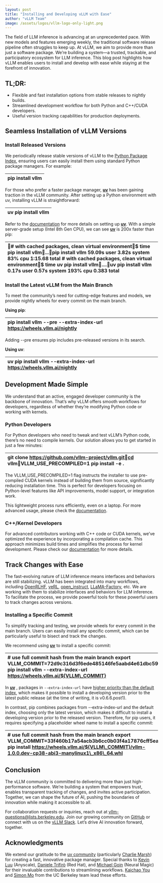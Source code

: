 ```yaml
---
layout: post
title: "Installing and Developing vLLM with Ease"
author: "vLLM Team"
image: /assets/logos/vllm-logo-only-light.png
---
```


The field of LLM inference is advancing at an unprecedented pace. With new models and features emerging weekly, the traditional software release pipeline often struggles to keep up. At vLLM, we aim to provide more than just a software package. We’re building a system—a trusted, trackable, and participatory ecosystem for LLM inference. This blog post highlights how vLLM enables users to install and develop with ease while staying at the forefront of innovation.

## TL;DR:

* Flexible and fast installation options from stable releases to nightly builds.  
* Streamlined development workflow for both Python and C++/CUDA developers.  
* Useful version tracking capabilities for production deployments.

## Seamless Installation of vLLM Versions

### Install Released Versions

We periodically release stable versions of vLLM to the [Python Package Index](https://pypi.org/project/vllm/), ensuring users can easily install them using standard Python package managers. For example:

| pip install vllm |
| :---- |

For those who prefer a faster package manager, [**uv**](https://github.com/astral-sh/uv) has been gaining traction in the vLLM community. After setting up a Python environment with uv, installing vLLM is straightforward:

| uv pip install vllm |
| :---- |

Refer to the [documentation](https://docs.vllm.ai/en/latest/getting_started/installation/gpu-cuda.html#install-released-versions) for more details on setting up [**uv**](https://github.com/astral-sh/uv). With a simple server-grade setup (Intel 8th Gen CPU), we can see [**uv**](https://github.com/astral-sh/uv) is 200x faster than pip:

| \# with cached packages, clean virtual environment$ time pip install vllm...pip install vllm 59.09s user 3.82s system 83% cpu 1:15.68 total \# with cached packages, clean virtual environment$ time uv pip install vllm....uv pip install vllm 0.17s user 0.57s system 193% cpu 0.383 total |
| :---- |

### Install the Latest vLLM from the Main Branch

To meet the community’s need for cutting-edge features and models, we provide nightly wheels for every commit on the main branch.

**Using pip**:

| pip install vllm \--pre \--extra-index-url https://wheels.vllm.ai/nightly |
| :---- |

Adding \--pre ensures pip includes pre-released versions in its search.

**Using uv**:

| uv pip install vllm \--extra-index-url https://wheels.vllm.ai/nightly |
| :---- |

## Development Made Simple

We understand that an active, engaged developer community is the backbone of innovation. That’s why vLLM offers smooth workflows for developers, regardless of whether they’re modifying Python code or working with kernels.

### Python Developers

For Python developers who need to tweak and test vLLM’s Python code, there’s no need to compile kernels. Our solution allows you to get started in just a few minutes:

| git clone https://github.com/vllm-project/vllm.gitcd vllmVLLM\_USE\_PRECOMPILED=1 pip install \-e . |
| :---- |

The VLLM\_USE\_PRECOMPILED=1 flag instructs the installer to use pre-compiled CUDA kernels instead of building them from source, significantly reducing installation time. This is perfect for developers focusing on Python-level features like API improvements, model support, or integration work.

This lightweight process runs efficiently, even on a laptop. For more advanced usage, please check the [documentation](https://docs.vllm.ai/en/latest/getting_started/installation/gpu-cuda.html#python-only-build-without-compilation).

### C++/Kernel Developers

For advanced contributors working with C++ code or CUDA kernels, we’ve optimized the experience by incorporating a compilation cache. This approach minimizes build times and simplifies the process for kernel development. Please check our [documentation](https://docs.vllm.ai/en/latest/getting_started/installation/gpu-cuda.html#full-build-with-compilation) for more details.

## Track Changes with Ease

The fast-evolving nature of LLM inference means interfaces and behaviors are still stabilizing. vLLM has been integrated into many workflows, including [OpenRLHF](https://github.com/OpenRLHF/OpenRLHF), [veRL](https://github.com/volcengine/verl), [open\_instruct](https://github.com/allenai/open-instruct), [LLaMA-Factory](https://github.com/hiyouga/LLaMA-Factory), etc. We are working with them to stabilize interfaces and behaviors for LLM inference. To facilitate the process, we provide powerful tools for these powerful users to track changes across versions.

### Installing a Specific Commit

To simplify tracking and testing, we provide wheels for every commit in the main branch. Users can easily install any specific commit, which can be particularly useful to bisect and track the changes.

We recommend using [**uv**](https://github.com/astral-sh/uv) to install a specific commit:

| \# use full commit hash from the main branch export VLLM\_COMMIT=72d9c316d3f6ede485146fe5aabd4e61dbc59069uv pip install vllm \--extra-index-url https://wheels.vllm.ai/${VLLM\_COMMIT} |
| :---- |

In [**uv**](https://github.com/astral-sh/uv) , packages in `--extra-index-url` have [higher priority than the default index](https://docs.astral.sh/uv/pip/compatibility/#packages-that-exist-on-multiple-indexes), which makes it possible to install a developing version prior to the latest public release (at the time of writing, it is v0.6.6.post1).

In contrast, pip combines packages from \--extra-index-url and the default index, choosing only the latest version, which makes it difficult to install a developing version prior to the released version. Therefore, for pip users, it requires specifying a placeholder wheel name to install a specific commit:

| \# use full commit hash from the main branch export VLLM\_COMMIT=33f460b17a54acb3b6cc0b03f4a17876cff5eafd pip install https://wheels.vllm.ai/${VLLM\_COMMIT}/vllm-1.0.0.dev-cp38-abi3-manylinux1\_x86\_64.whl |
| :---- |

## Conclusion

The vLLM community is committed to delivering more than just high-performance software. We’re building a system that empowers trust, enables transparent tracking of changes, and invites active participation. Together, we can shape the future of AI, pushing the boundaries of innovation while making it accessible to all.

For collaboration requests or inquiries, reach out at [vllm-questions@lists.berkeley.edu](mailto:vllm-questions@lists.berkeley.edu). Join our growing community on [GitHub](https://github.com/vllm-project/vllm) or connect with us on the [vLLM Slack](https://slack.vllm.ai/). Let’s drive AI innovation forward, together.

## Acknowledgments

We extend our gratitude to the [uv community](https://docs.astral.sh/uv/) (particularly [Charlie Marsh](https://github.com/charliermarsh)) for creating a fast, innovative package manager. Special thanks to [Kevin Luu](https://github.com/khluu) (Anyscale), [Daniele Trifirò](https://github.com/dtrifiro) (Red Hat), and [Michael Goin](https://github.com/mgoin) (Neural Magic) for their invaluable contributions to streamlining workflows. [Kaichao You](https://github.com/youkaichao) and [Simon Mo](https://github.com/simon-mo) from the UC Berkeley team lead these efforts.  
